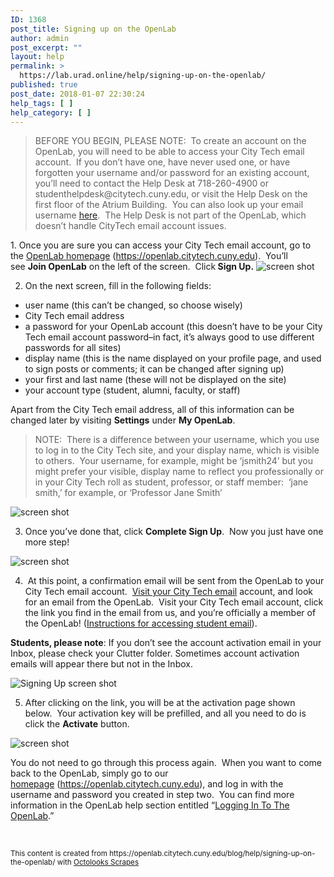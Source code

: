 ```yaml
---
ID: 1368
post_title: Signing up on the OpenLab
author: admin
post_excerpt: ""
layout: help
permalink: >
  https://lab.urad.online/help/signing-up-on-the-openlab/
published: true
post_date: 2018-01-07 22:30:24
help_tags: [ ]
help_category: [ ]
---
```

<div>
<blockquote>BEFORE YOU BEGIN, PLEASE NOTE:  To create an account on the OpenLab, you will need to be able to access your City Tech email account.  If you don’t have one, have never used one, or have forgotten your username and/or password for an existing account, you’ll need to contact the Help Desk at 718-260-4900 or studenthelpdesk@citytech.cuny.edu, or visit the Help Desk on the first floor of the Atrium Building.  You can also look up your email username <a href="http://cis.citytech.cuny.edu/Student/it_student_findemail.aspx">here</a>.  The Help Desk is not part of the OpenLab, which doesn’t handle CityTech email account issues.</blockquote>
1. Once you are sure you can access your City Tech email account, go to the <a href="http://https://openlab.citytech.cuny.edu">OpenLab homepage</a> (<a href="https://lab.urad.online">https://openlab.citytech.cuny.edu</a>).  You’ll see <strong>Join OpenLab</strong> on the left of the screen.  Click<strong> Sign Up.</strong>

<img class="alignnone wp-image-36128 size-full" src="https://openlab.citytech.cuny.edu/wp-content/uploads/2012/08/signing_up_1_v2.png" alt="screen shot" />

2. On the next screen, fill in the following fields:
<ul>
 	<li>user name (this can’t be changed, so choose wisely)</li>
 	<li>City Tech email address</li>
 	<li>a password for your OpenLab account (this doesn’t have to be your City Tech email account password–in fact, it’s always good to use different passwords for all sites)</li>
 	<li>display name (this is the name displayed on your profile page, and used to sign posts or comments; it can be changed after signing up)</li>
 	<li>your first and last name (these will not be displayed on the site)</li>
 	<li>your account type (student, alumni, faculty, or staff)</li>
</ul>
Apart from the City Tech email address, all of this information can be changed later by visiting <strong>Settings</strong> under <strong>My OpenLab</strong>.
<blockquote>NOTE:  There is a difference between your username, which you use to log in to the City Tech site, and your display name, which is visible to others.  Your username, for example, might be ‘jsmith24’ but you might prefer your visible, display name to reflect you professionally or in your City Tech roll as student, professor, or staff member:  ‘jane smith,’ for example, or ‘Professor Jane Smith’<a id="email" href="https://lab.urad.online/blog/help/signing-up-on-the-openlab/" name="email"></a></blockquote>
<img class="alignnone wp-image-36130 size-full" src="https://openlab.citytech.cuny.edu/wp-content/uploads/2012/08/signing_up_2_v3.png" alt="screen shot" />

3. Once you’ve done that, click <strong>Complete Sign Up</strong>.  Now you just have one more step!

<img class="alignnone wp-image-36131 size-full" src="https://openlab.citytech.cuny.edu/wp-content/uploads/2012/08/signing_up_3_v2.png" alt="screen shot" />

4.  At this point, a confirmation email will be sent from the OpenLab to your City Tech email account.  <a href="https://login.microsoftonline.com/login.srf?wa=wsignin1.0&amp;rpsnv=2&amp;ct=1377636614&amp;rver=6.1.6206.0&amp;wp=MBI_KEY&amp;wreply=https:%2F%2Fwww.outlook.com%2Fowa%2F&amp;id=260563&amp;whr=mail.citytech.cuny.edu&amp;CBCXT=out">Visit your City Tech email</a> account, and look for an email from the OpenLab.  Visit your City Tech email account, click the link you find in the email from us, and you’re officially a member of the OpenLab! (<a title="Accessing your City Tech email (for students)" href="https://lab.urad.online/blog/help/accessing-your-city-tech-email-for-students/">Instructions for accessing student email</a>).

<strong>Students, please note</strong>: If you don’t see the account activation email in your Inbox, please check your Clutter folder. Sometimes account activation emails will appear there but not in the Inbox.

<img class="alignnone wp-image-8788 size-full" src="https://openlab.citytech.cuny.edu/wp-content/uploads/2012/08/Signing_Up_4.jpg" alt="Signing Up screen shot" />

5. After clicking on the link, you will be at the activation page shown below.  Your activation key will be prefilled, and all you need to do is click the <strong>Activate</strong> button.

<img class="alignnone wp-image-43490 size-full" src="https://openlab.citytech.cuny.edu/wp-content/uploads/2012/08/signing_up_4.png" alt="screen shot" />

You do not need to go through this process again.  When you want to come back to the OpenLab, simply go to our<a href="http://https://openlab.citytech.cuny.edu"> homepage</a> (<a href="https://lab.urad.online">https://openlab.citytech.cuny.edu</a>), and log in with the username and password you created in step two.  You can find more information in the OpenLab help section entitled “<a href="https://lab.urad.online/blog/help/logging-in-to-the-openlab/">Logging In To The OpenLab</a>.”

&nbsp;

</div>
<small>This content is created from https://openlab.citytech.cuny.edu/blog/help/signing-up-on-the-openlab/ with <a href="https://codecanyon.net/item/scrapes-web-scraper-plugin-for-wordpress/18918857?ref=Octolooks">Octolooks Scrapes</a></small>